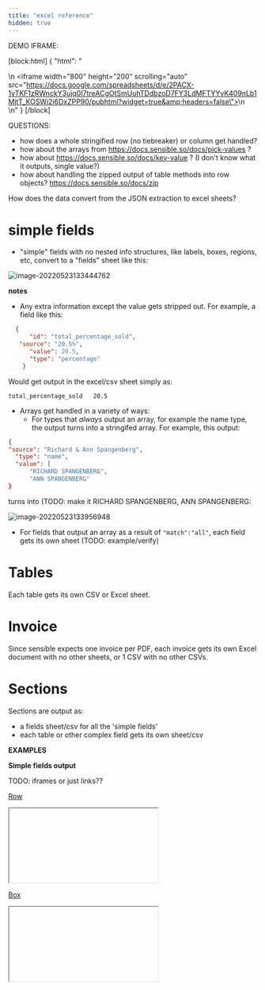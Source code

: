 ```yaml
---
title: "excel reference"
hidden: true
---
```


DEMO IFRAME:



[block:html]
{
  "html": "<div>\n  <iframe width=\"800\" height=\"200\" scrolling=\"auto\"  src=\"https://docs.google.com/spreadsheets/d/e/2PACX-1vTKF1zRWnckY3ujq0I7treACgOtSmUuhTDdbzoD7FY3LdMFTYYvK409nLb1MjtT_KOSWj2i6DxZPP90/pubhtml?widget=true&amp;headers=false\"></iframe>\n</div>\n"
}
[/block]


QUESTIONS:

- how does a whole stringified row (no tiebreaker) or column get handled?
- how about the arrays from https://docs.sensible.so/docs/pick-values ? 
- how about https://docs.sensible.so/docs/key-value ? (I don't know what it outputs, single value?)
- how about handling the zipped output of table methods into row objects? https://docs.sensible.so/docs/zip 

How does the data convert from the JSON extraction to excel sheets?

simple fields
====


- "simple" fields with no nested info structures, like labels, boxes, regions, etc, convert to a "fields" sheet like this:

![image-20220523133444762](C:\Users\franc\AppData\Roaming\Typora\typora-user-images\image-20220523133444762.png)

**notes**

- Any extra information except the value gets stripped out.  For example, a field like this:

``` json
  {
      "id": "total_percentage_sold",
   "source": "20.5%",
      "value": 20.5,
      "type": "percentage"
    }
```

Would get output in the excel/csv sheet simply as:

```csv
total_percentage_sold	20.5
```



- Arrays get handled in a variety of ways:
  - For types that *always* output an array, for example the name type, the output turns into a stringifed array.  For example, this output:



```json
{
"source": "Richard & Ann Spangenberg",
  "type": "name",
  "value": [
      "RICHARD SPANGENBERG",
      "ANN SPANGENBERG"
}

```

turns into (TODO: make it RICHARD SPANGENBERG, ANN SPANGENBERG:

![image-20220523133956948](C:\Users\franc\AppData\Roaming\Typora\typora-user-images\image-20220523133956948.png)

- For fields that output an array as a result of `"match":"all"`, each field gets its own sheet (TODO: example/verify)

Tables 
===

Each table gets its own CSV or Excel sheet.

Invoice
====

Since sensible expects one invoice per PDF, each invoice gets its own Excel document with no other sheets, or 1 CSV with no other CSVs.

Sections
===

Sections are output as:

- a fields sheet/csv for all the 'simple fields'
- each table or other complex field gets its own sheet/csv

**EXAMPLES**

**Simple fields output**

TODO: iframes or just links?? 

[Row](docs:row)

<iframe here>

</iframe>

[Box](docs:box)

<iframe here>

